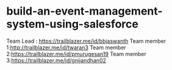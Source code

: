 # build-an-event-management-system-using-salesforce
Team Lead : https://trailblazer.me/id/bbjaswanth
Team member 1:http://trailblazer.me/id/twaran3
Team member 2:https://trailblazer.me/id/pmurugesan19
Team member 3:https://trailblazer.me/id/gnijandhan02
